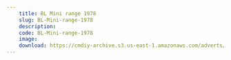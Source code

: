 ```yaml
---
    title: BL Mini range 1978
    slug: BL-Mini-range-1978
    description:
    code: BL-Mini-range-1978
    image:
    download: https://cmdiy-archive.s3.us-east-1.amazonaws.com/adverts/documents/BL+Mini+range+1978.pdf
---
```

<!-- Content of the page -->

##
        